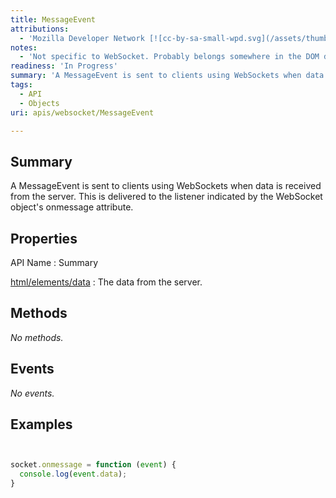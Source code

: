 ```yaml
---
title: MessageEvent
attributions:
  - 'Mozilla Developer Network [![cc-by-sa-small-wpd.svg](/assets/thumb/8/8c/cc-by-sa-small-wpd.svg/120px-cc-by-sa-small-wpd.svg.png)](http://creativecommons.org/licenses/by-sa/3.0/us/): [Article](https://developer.mozilla.org/en-US/docs/WebSockets/WebSockets_reference/MessageEvent)'
notes:
  - 'Not specific to WebSocket. Probably belongs somewhere in the DOM docs.'
readiness: 'In Progress'
summary: 'A MessageEvent is sent to clients using WebSockets when data is received from the server. This is delivered to the listener indicated by the WebSocket object''s onmessage attribute.'
tags:
  - API
  - Objects
uri: apis/websocket/MessageEvent

---
```

## Summary

A MessageEvent is sent to clients using WebSockets when data is received from the server. This is delivered to the listener indicated by the WebSocket object's onmessage attribute.

## Properties

API Name
:   Summary

[html/elements/data](/apis/websocket/MessageEvent/data)
:   The data from the server.

## Methods

*No methods.*

## Events

*No events.*

## Examples

``` js


socket.onmessage = function (event) {
  console.log(event.data);
}
```

</pre>

